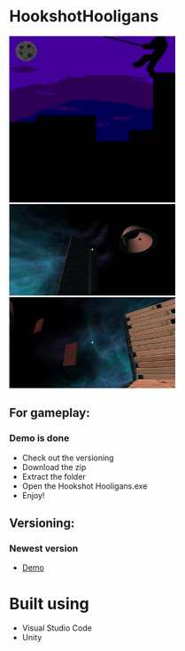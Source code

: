 # HookshotHooligans

<img src="Hookshot Hooligans/images/hypy.gif" width= "300">
<img src="Hookshot Hooligans/images/sling.png" width= "300">
<img src="Hookshot Hooligans/images/nightsky.png" width= "300">

## For gameplay:
### Demo is done
* Check out the versioning
* Download the zip
* Extract the folder
* Open the Hookshot Hooligans.exe
* Enjoy!

## Versioning:
### Newest version
* [Demo]()

# Built using
* Visual Studio Code
* Unity
